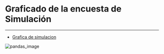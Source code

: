 # Graficado de la encuesta de Simulación

-------

* [Grafica de simulacion](clean.ipynb)

![pandas_image](https://files.realpython.com/media/A-Guide-to-Pandas-Dataframes_Watermarked.7330c8fd51bb.jpg)
